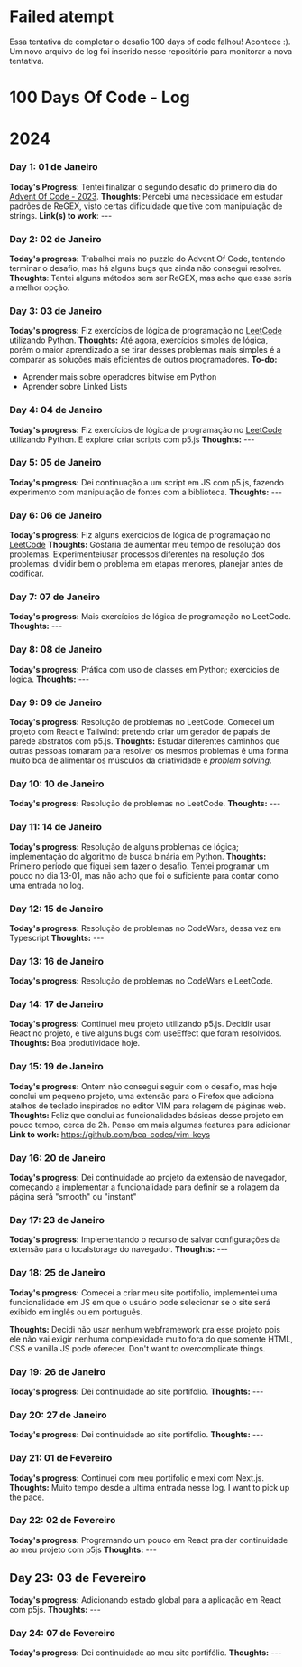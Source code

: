 # Failed atempt

Essa tentativa de completar o desafio 100 days of code falhou! Acontece :).
Um novo arquivo de log foi inserido nesse repositório para monitorar a nova tentativa.

# 100 Days Of Code - Log

# 2024
<!---
(Example 1)
 ### Day0: 01 de Janeiro 

**Today's Progress**: Fixed CSS, worked on canvas functionality for the app.

**Thoughts:** I really struggled with CSS, but, overall, I feel like I am slowly getting better at it. Canvas is still new for me, but I managed to figure out some basic functionality.

**Link to work:** [Calculator App](http://www.example.com) 
-->
### Day 1: 01 de Janeiro
**Today's Progress**: Tentei finalizar o segundo desafio do primeiro dia do [Advent Of Code - 2023](https://adventofcode.com). 
**Thoughts**: Percebi uma necessidade em estudar padrões de ReGEX, visto certas dificuldade que tive com manipulação de strings.
**Link(s) to work**: ---

### Day 2: 02 de Janeiro
**Today's progress:** Trabalhei mais no puzzle do Advent Of Code, tentando terminar o desafio, mas há alguns bugs que ainda não consegui resolver.
**Thoughts**: Tentei alguns métodos sem ser ReGEX, mas acho que essa seria a melhor opção.

### Day 3: 03 de Janeiro 
**Today's progress:** Fiz exercícios de lógica de programação no [LeetCode](https://leetcode.com) utilizando Python.
**Thoughts:** Até agora, exercícios simples de lógica, porém o maior aprendizado a se tirar desses problemas mais simples é a comparar as soluções mais eficientes de outros programadores.
**To-do:**
- Aprender mais sobre operadores bitwise em Python
- Aprender sobre Linked Lists

### Day 4: 04 de Janeiro
**Today's progress:** Fiz exercícios de lógica de programação no [LeetCode](https://leetcode.com) utilizando Python. E explorei criar scripts com p5.js
**Thoughts:** ---

### Day 5: 05 de Janeiro
**Today's progress:** Dei continuação a um script em JS com p5.js, fazendo experimento com manipulação de fontes com a biblioteca.
**Thoughts:** ---

### Day 6: 06 de Janeiro
**Today's progress:** Fiz alguns exercícios de lógica de programação no [LeetCode](https://leetcode.com)
**Thoughts:** Gostaria de aumentar meu tempo de resolução dos problemas. Experimenteiusar processos diferentes na resolução dos problemas: dividir bem o problema em etapas menores, planejar antes de codificar.

### Day 7: 07 de Janeiro
**Today's progress:** Mais exercícios de lógica de programação no LeetCode.
**Thoughts:** ---

### Day 8: 08 de Janeiro
**Today's progress:** Prática com uso de classes em Python; exercícios de lógica.
**Thoughts:** ---

### Day 9: 09 de Janeiro
**Today's progress:** Resolução de problemas no LeetCode. Comecei um projeto com React e Tailwind: pretendo criar um gerador de papais de parede abstratos com p5.js.
**Thoughts:** Estudar diferentes caminhos que outras pessoas tomaram para resolver os mesmos problemas é uma forma muito boa de alimentar os músculos da criatividade e _problem solving_. 

### Day 10: 10 de Janeiro
**Today's progress:** Resolução de problemas no LeetCode.
**Thoughts:** ---

### Day 11: 14 de Janeiro
**Today's progress:** Resolução de alguns problemas de lógica; implementação do algoritmo de busca binária em Python.
**Thoughts:** Primeiro período que fiquei sem fazer o desafio. Tentei programar um pouco no dia 13-01, mas não acho que foi o suficiente para contar como uma entrada no log. 

### Day 12: 15 de Janeiro
**Today's progress:** Resolução de problemas no CodeWars, dessa vez em Typescript
**Thoughts:** ---

### Day 13: 16 de Janeiro
**Today's progress:** Resolução de problemas no CodeWars e LeetCode.

### Day 14: 17 de Janeiro
**Today's progress:** Continuei meu projeto utilizando p5.js. Decidir usar React no projeto, e tive alguns bugs com useEffect que foram resolvidos.
**Thoughts:** Boa produtividade hoje.

### Day 15: 19 de Janeiro
**Today's progress:** Ontem não consegui seguir com o desafio, mas hoje conclui um pequeno projeto, uma extensão para o Firefox que adiciona atalhos de teclado inspirados no editor VIM para rolagem de páginas web.
**Thoughts:** Feliz que conclui as funcionalidades básicas desse projeto em pouco tempo, cerca de 2h. Penso em mais algumas features para adicionar
**Link to work:** https://github.com/bea-codes/vim-keys

### Day 16: 20 de Janeiro
**Today's progress:** Dei continuidade ao projeto da extensão de navegador, começando a implementar a funcionalidade para definir se a rolagem da página será "smooth" ou "instant"

### Day 17: 23 de Janeiro
**Today's progress:** Implementando o recurso de salvar configurações da extensão para o localstorage do navegador.
**Thoughts:** ---

### Day 18: 25 de Janeiro
**Today's progress:** Comecei a criar meu site portifolio, implementei uma funcionalidade em JS em que o usuário pode selecionar se o site será exibido em inglês ou em português.

**Thoughts:** Decidi não usar nenhum webframework pra esse projeto pois ele não vai exigir nenhuma complexidade muito fora do que somente HTML, CSS e vanilla JS pode oferecer. Don't want to overcomplicate things.

### Day 19: 26 de Janeiro
**Today's progress:** Dei continuidade ao site portifolio.
**Thoughts:** ---

### Day 20: 27 de Janeiro
**Today's progress:** Dei continuidade ao site portifolio.
**Thoughts:** ---

### Day 21: 01 de Fevereiro
**Today's progress:** Continuei com meu portifolio e mexi com Next.js.
**Thoughts:** Muito tempo desde a ultima entrada nesse log. I want to pick up the pace.

### Day 22: 02 de Fevereiro
**Today's progress:** Programando um pouco em React pra dar continuidade ao meu projeto com p5js
**Thoughts:** ---

## Day 23: 03 de Fevereiro
**Today's progress:** Adicionando estado global para a aplicação em React com p5js.
**Thoughts:** ---

### Day 24: 07 de Fevereiro
**Today's progress:** Dei continuidade ao meu site portifólio.
**Thoughts:** ---


